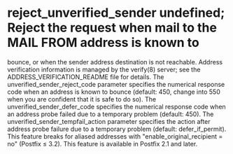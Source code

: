 # reject_unverified_sender undefined; Reject the request when mail to the MAIL FROM address is known to
bounce, or when the sender address destination is not reachable.
Address verification information is managed by the verify(8) server;
see the ADDRESS_VERIFICATION_README file for details.  The
unverified_sender_reject_code parameter specifies the numerical
response code when an address is known to bounce (default: 450,
change into 550 when you are confident that it is safe to do so).
The unverified_sender_defer_code specifies the numerical response
code when an address probe failed due to a temporary problem
(default: 450).   The unverified_sender_tempfail_action parameter
specifies the action after address probe failure due to a temporary
problem (default: defer_if_permit).   This feature breaks for
aliased addresses with "enable_original_recipient = no" (Postfix
&le; 3.2).   This feature is available in Postfix 2.1 and later.
